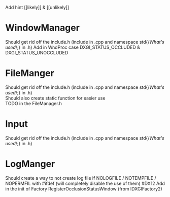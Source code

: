 Add hint [[likely]] & [[unlikely]] 
# WindowManager
Should get rid off the include.h (include in .cpp and namespace std{/*What's used*/;} in .h)
Add in WndProc case DXGI_STATUS_OCCLUDED & DXGI_STATUS_UNOCCLUDED
# FileManger
Should get rid off the include.h (include in .cpp and namespace std{/*What's used*/;} in .h)\
Should also create static function for easier use\
TODO in the FileManager.h
# Input
Should get rid off the include.h (include in .cpp and namespace std{/*What's used*/;} in .h)
# LogManger
Should create a way to not create log file if NOLOGFILE / NOTEMPFILE / NOPERMFIL with #ifdef (will completely disable the use of them)
#DX12
Add in the init of Factory RegisterOcclusionStatusWindow (from IDXGIFactory2)
